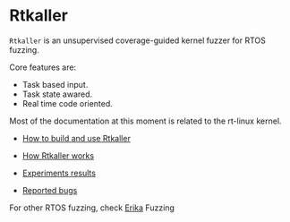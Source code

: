 # Rtkaller
 
`Rtkaller`  is an unsupervised coverage-guided kernel fuzzer for RTOS fuzzing. 

Core features are:
 * Task based input.
 * Task state awared.
 * Real time code oriented. 

Most of the documentation at this moment is related to the rt-linux kernel.
- [How to build and use Rtkaller](docs/usage.md)

- [How Rtkaller works](docs/features.md)
 
- [Experiments results](experiments/result.md)

- [Reported bugs](docs/buglist.md)



For other RTOS fuzzing, check [Erika](rtkaller-ind/README.md) Fuzzing
